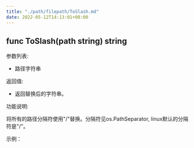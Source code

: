 ```yaml
---
title: "./path/filepath/ToSlash.md"
date: 2022-05-12T14:13:01+08:00
---
```

## func ToSlash(path string) string 

参数列表:

- 路径字符串
 
返回值:

- 返回替换后的字符串。

功能说明:

将所有的路径分隔符使用"/"替换。分隔符见os.PathSeparator, linux默认的分隔符是"/"。

示例：

